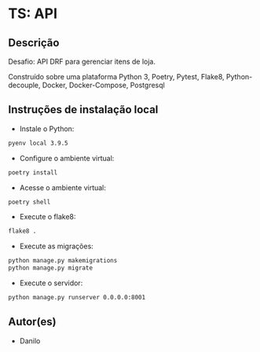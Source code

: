 # TS: API

## Descrição

Desafio: API DRF para gerenciar itens de loja.

Construído sobre uma plataforma Python 3, Poetry, Pytest, Flake8, Python-decouple, Docker, Docker-Compose, Postgresql

## Instruções de instalação local

- Instale o Python:

```sh
pyenv local 3.9.5
```

- Configure o ambiente virtual:

```sh
poetry install
```

- Acesse o ambiente virtual:

```sh
poetry shell
```

- Execute o flake8:

```sh
flake8 .
```

- Execute as migrações:

```sh
python manage.py makemigrations
python manage.py migrate
```

- Execute o servidor:

```sh
python manage.py runserver 0.0.0.0:8001
```

## Autor(es)

- Danilo
